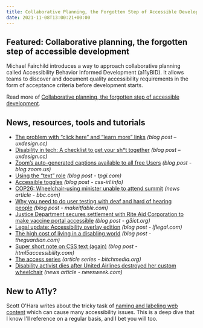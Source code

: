 ```yaml
---
title: Collaborative Planning, the Forgotten Step of Accessible Development
date: 2021-11-08T13:00:21+00:00
---
```


## Featured: Collaborative planning, the forgotten step of accessible development

Michael Fairchild introduces a way to approach collaborative planning called Accessibility Behavior Informed Development (a11yBID). It allows teams to discover and document quality accessibility requirements in the form of acceptance criteria before development starts.

Read more of [Collaborative planning, the forgotten step of accessible development](https://www.deque.com/blog/collaborative-planning-the-forgotten-step-of-accessible-development/).

## News, resources, tools and tutorials

- [The problem with “click here” and “learn more” links](https://uxdesign.cc/the-problem-with-click-here-and-learn-more-links-d01a0eba5cbd) *(blog post – uxdesign.cc)*
- [Disability in tech: A checklist to get your sh\*t together](https://uxdesign.cc/disability-in-tech-a-checklist-to-get-your-sh-t-together-5682112b1234) *(blog post – uxdesign.cc)*
- [Zoom’s auto-generated captions available to all free Users](https://blog.zoom.us/zoom-auto-generated-captions/) *(blog post - blog.zoom.us)*
- [Using the “text” role](https://www.tpgi.com/using-the-text-role/) *(blog post - tpgi.com)*
- [Accessible toggles](https://css-irl.info/accessible-toggles/) *(blog post - css-irl.info)*
- [COP26: Wheelchair-using minister unable to attend summit](https://www.bbc.com/news/world-59128618) *(news article - bbc.com)*
- [Why you need to do user testing with deaf and hard of hearing people](https://makeitfable.com/article/user-testing-deaf-hoh/) *(blog post - makeitfable.com)*
- [Justice Department secures settlement with Rite Aid Corporation to make vaccine portal accessible](https://g3ict.org/headlines/justice-department-secures-settlement-with-rite-aid-corporation-to-make-vaccine-portal-accessible) *(blog post - g3ict.org)*
- [Legal update: Accessibility overlay edition](https://www.lflegal.com/2021/11/overlay-legal-update/) *(blog post - lflegal.com)*
- [The high cost of living in a disabling world](https://www.theguardian.com/society/2021/nov/04/the-high-cost-of-living-in-a-disabling-world) *(blog post - theguardian.com)*
- [Super short note on CSS text (again)](https://html5accessibility.com/stuff/2021/11/04/super-short-note-on-css-text-again/) *(blog post - html5accessibility.com)*
- [The access series](https://www.bitchmedia.org/article/access-issue-intro) *(article series - bitchmedia.org)*
- [Disability activist dies after United Airlines destroyed her custom wheelchair](https://www.newsweek.com/disability-activist-dies-after-united-airlines-destroyed-her-custom-wheelchair-1646198) *(news article - newsweek.com)*

## New to A11y?

Scott O'Hara writes about the tricky task of [naming and labeling web content](https://www.scottohara.me/blog/2021/11/02/names-and-labels.html) which can cause many accessibility issues. This is a deep dive that I know I'll reference on a regular basis, and I bet you will too.

